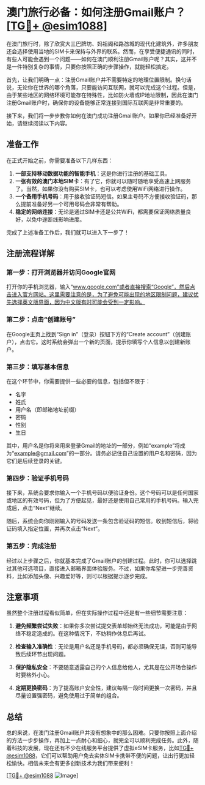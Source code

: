 # 澳门旅行必备：如何注册Gmail账户？[[TG💪+ @esim1088](https://t.me/s/esim1088)]

在澳门旅行时，除了欣赏大三巴牌坊、妈祖阁和路氹城的现代化建筑外，许多朋友还会选择使用当地的SIM卡来保持与外界的联系。然而，在享受便捷通讯的同时，有些人可能会遇到一个问题——如何在澳门顺利注册Gmail账户呢？其实，这并不是一件特别复杂的事情，只要你按照正确的步骤操作，就能轻松搞定。

首先，让我们明确一点：注册Gmail账户并不需要特定的地理位置限制。换句话说，无论你在世界的哪个角落，只要能访问互联网，就可以完成这个过程。但是，由于某些地区的网络环境可能存在特殊性，比如防火墙或IP地址限制，因此在澳门注册Gmail账户时，确保你的设备能够正常连接到国际互联网是非常重要的。

接下来，我们将一步步教你如何在澳门成功注册Gmail账户。如果你已经准备好开始，请继续阅读以下内容。

## 准备工作

在正式开始之前，你需要准备以下几样东西：

1. **一部支持移动数据功能的智能手机**：这是你进行注册的基础工具。
2. **一张有效的澳门本地SIM卡**：有了它，你就可以随时随地享受高速上网服务了。当然，如果你没有购买SIM卡，也可以考虑使用WiFi网络进行操作。
3. **一个备用手机号码**：用于接收验证码短信。如果主号码不方便接收验证码，那么提前准备好另一个可用号码会非常有帮助。
4. **稳定的网络连接**：无论是通过SIM卡还是公共WiFi，都需要保证网络质量良好，以免中途断线影响进度。

完成了上述准备工作后，我们就可以进入下一步了！

## 注册流程详解

### 第一步：打开浏览器并访问Google官网

打开你的手机浏览器，输入“www.google.com”或者直接搜索“Google”，然后点击进入官方网站。这里需要注意的是，为了避免可能出现的地区限制问题，建议优先选择英文版界面，因为中文版有时可能会受到一定影响。

### 第二步：点击“创建账号”

在Google主页上找到“Sign in”（登录）按钮下方的“Create account”（创建账户），点击它。这时系统会弹出一个新的页面，提示你填写个人信息以创建新账户。

### 第三步：填写基本信息

在这个环节中，你需要提供一些必要的信息，包括但不限于：
- 名字
- 姓氏
- 用户名（即邮箱地址前缀）
- 密码
- 性别
- 生日

其中，用户名是你将来用来登录Gmail的地址的一部分，例如“example”将成为“example@gmail.com”的一部分。请务必记住自己设置的用户名和密码，因为它们是后续登录的关键。

### 第四步：验证手机号码

接下来，系统会要求你输入一个手机号码以便验证身份。这个号码可以是任何国家或地区的有效号码，但为了方便起见，最好还是使用自己常用的手机号码。输入完成后，点击“Next”继续。

随后，系统会向你刚刚输入的号码发送一条包含验证码的短信。收到短信后，将验证码填入指定位置，并再次点击“Next”。

### 第五步：完成注册

经过以上步骤之后，你就基本完成了Gmail账户的创建过程。此时，你可以选择跳过其他可选项目，直接进入邮箱界面体验服务。不过，如果你希望进一步完善资料，比如添加头像、兴趣爱好等，则可以根据提示逐步完成。

## 注意事项

虽然整个注册过程看似简单，但在实际操作过程中还是有一些细节需要注意：

1. **避免频繁尝试失败**：如果你多次尝试提交表单却始终无法成功，可能是由于网络不稳定造成的。在这种情况下，不妨稍作休息后再试。
   
2. **检查输入准确性**：无论是用户名还是手机号码，都必须确保无误，否则可能导致后续环节出现问题。
   
3. **保护隐私安全**：不要随意透露自己的个人信息给他人，尤其是在公开场合操作时要格外小心。

4. **定期更换密码**：为了提高账户安全性，建议每隔一段时间更换一次密码，并且尽量设置强密码，避免使用过于简单的组合。

## 总结

总的来说，在澳门注册Gmail账户并没有想象中的那么困难。只要你按照上面介绍的方法一步步操作，再加上一点耐心和细心，就完全可以顺利完成任务。此外，随着科技的发展，现在还有不少在线服务平台提供了虚拟eSIM卡服务，比如[TG💪+ @esim1088](https://t.me/s/esim1088)，它们可以帮助用户免去实体SIM卡携带不便的问题，让出行更加轻松愉快。相信未来会有更多创新技术为我们带来便利！

[[TG💪+ @esim1088](https://t.me/s/esim1088) ![Image](https://i.postimg.cc/4NQfJmqS/Snipaste-2025-05-13-00-14-12.png)]